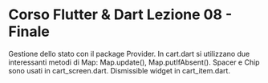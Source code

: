 # Corso Flutter & Dart Lezione 08 - Finale

Gestione dello stato con il package Provider.
In cart.dart si utilizzano due interessanti metodi di Map: Map.update(), Map.putIfAbsent().
Spacer e Chip sono usati in cart_screen.dart.
Dismissible widget in cart_item.dart.

